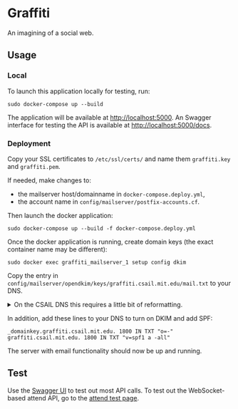 # Graffiti

An imagining of a social web.

## Usage

### Local

To launch this application locally for testing, run:

    sudo docker-compose up --build

The application will be available at [http://localhost:5000](http://localhost:5000).
An Swagger interface for testing the API is available at [http://localhost:5000/docs](http://localhost:5000/docs).

### Deployment

Copy your SSL certificates to ```/etc/ssl/certs/``` and name them ```graffiti.key``` and ```graffiti.pem```.

If needed, make changes to:
- the mailserver host/domainname in ```docker-compose.deploy.yml```,
- the account name in ```config/mailserver/postfix-accounts.cf```.

Then launch the docker application:

    sudo docker-compose up --build -f docker-compose.deploy.yml

Once the docker application is running, create domain keys (the exact container name may be different):

    sudo docker exec graffiti_mailserver_1 setup config dkim

Copy the entry in ```config/mailserver/opendkim/keys/graffiti.csail.mit.edu/mail.txt``` to your DNS.

<details>
  <summary>On the CSAIL DNS this requires a little bit of reformatting.</summary>

  To get things to work on the CSAIL DNS, split the ```mail.txt``` public key up into segments of < 256 charachters. Then concatenate them onto a single line but with quote marks and spaces between each segment. Like this:

  ```mail._domainkey.graffiti.csail.mit.edu. 1800 IN TXT "v=DKIM1; h=sha256; k=rsa; p=" "MIICIjANBgkqhkiG9w0BAQEFAAOCAg8AMIICCgKCAgEAyF0CezaT4xRn8OcZZh3SPYiVatL3nDYtflxh7RkJzfJgIarYKszK4rVlXLESECYW7uTlUXsXGUq85Q2N79oBa6+R35Bq+siY/AHc8i3WfOoEG6BUFlK19EpFLv0xwxl+HGbsSIv7TLG0zCgzyXsxiS5bH29SiL" "6yLlejzHJr50DYNEB/EdpsPSap1a4Rkp8K6xKQ0stYo63jxSLA4re7GxaLAurva5gGzJxhKdA7cZJurqNT8j1NJ+NfkOmzkzT9nI/SdDcV5zLW3XflFQ8NAwmco4SB02Bc0j5N23YtYeD5SLb+qCgW/Mnsrirv/NxjgNXQ+z57TMjKUUV3NS6IyctWKL/s1Uqv7VVbHUND" "nNf+ssGD8KzUU0feLO33MZIiCCreFOFafvgqQYtMcN3sC7ovG29vYmXPoHXgLKyXqOkbCEEU2fB+fXja/eGGszFeFwCM4lv16twcCQ/BLwve9ncRZ3xG50HDxD+jYXtVaublPUplAdCYs22/ddm1aOszdfTeSUG+6OpjHr94kjIyiZsKUwxztwuEXlP0v6YcDeUHawupPU" "hwB2dm6AZwyzxPw5LdF/J2MquWMxajXcaMJMaWP8V7cWhIXmOe9O908swPOyeEW/NKp3CEmpaVpNp3HC35CVbtQUIOjDh+Kmyd/uDUVnfiKI3GZsMjoeutr+MCAwEAAQ=="
  ```
</details>

In addition, add these lines to your DNS to turn on DKIM and add SPF:

    _domainkey.graffiti.csail.mit.edu. 1800 IN TXT "o=-"
    graffiti.csail.mit.edu. 1800 IN TXT "v=spf1 a -all"

The server with email functionality should now be up and running.

## Test

Use the [Swagger UI](https://graffiti.csail.mit.edu/docs) to test out most API calls.
To test out the WebSocket-based attend API, go to the [attend test page](https://graffiti.csail.mit.edu/attend.html).
